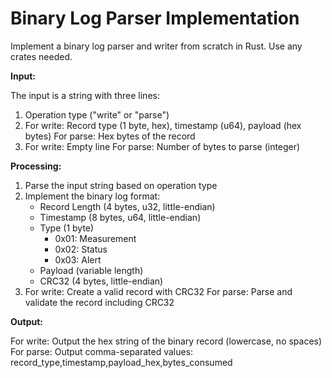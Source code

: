 # Binary Log Parser Implementation

Implement a binary log parser and writer from scratch in Rust. Use any crates needed.

**Input:**

The input is a string with three lines:
1. Operation type ("write" or "parse")
2. For write: Record type (1 byte, hex), timestamp (u64), payload (hex bytes)
   For parse: Hex bytes of the record
3. For write: Empty line
   For parse: Number of bytes to parse (integer)

**Processing:**

1. Parse the input string based on operation type
2. Implement the binary log format:
    * Record Length (4 bytes, u32, little-endian)
    * Timestamp (8 bytes, u64, little-endian)
    * Type (1 byte)
        * 0x01: Measurement
        * 0x02: Status
        * 0x03: Alert
    * Payload (variable length)
    * CRC32 (4 bytes, little-endian)
3. For write: Create a valid record with CRC32
   For parse: Parse and validate the record including CRC32

**Output:**

For write: Output the hex string of the binary record (lowercase, no spaces)
For parse: Output comma-separated values: record_type,timestamp,payload_hex,bytes_consumed
